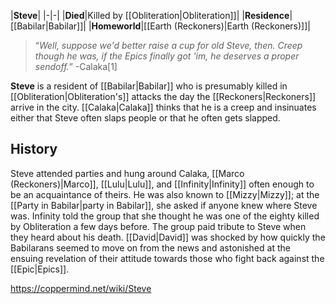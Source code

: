 |**Steve**|
|-|-|
|**Died**|Killed by [[Obliteration\|Obliteration]]|
|**Residence**|[[Babilar\|Babilar]]|
|**Homeworld**|[[Earth (Reckoners)\|Earth (Reckoners)]]|

>“*Well, suppose we'd better raise a cup for old Steve, then. Creep though he was, if the Epics finally got 'im, he deserves a proper sendoff.*”
\-Calaka[1]


**Steve** is a resident of [[Babilar\|Babilar]] who is presumably killed in [[Obliteration\|Obliteration's]] attacks the day the [[Reckoners\|Reckoners]] arrive in the city. [[Calaka\|Calaka]] thinks that he is a creep and insinuates either that Steve often slaps people or that he often gets slapped.

## History
Steve attended parties and hung around Calaka, [[Marco (Reckoners)\|Marco]], [[Lulu\|Lulu]], and [[Infinity\|Infinity]] often enough to be an acquaintance of theirs. He was also known to [[Mizzy\|Mizzy]]; at the [[Party in Babilar\|party in Babilar]], she asked if anyone knew where Steve was. Infinity told the group that she thought he was one of the eighty killed by Obliteration a few days before. The group paid tribute to Steve when they heard about his death. [[David\|David]] was shocked by how quickly the Babilarans seemed to move on from the news and astonished at the ensuing revelation of their attitude towards those who fight back against the [[Epic\|Epics]].



https://coppermind.net/wiki/Steve